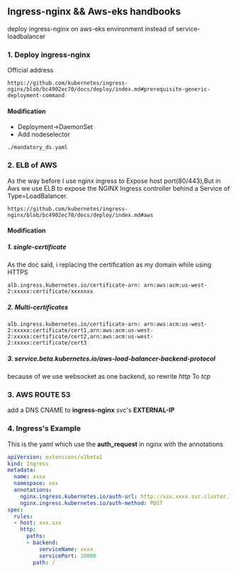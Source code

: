 ## Ingress-nginx && Aws-eks handbooks
deploy ingress-nginx on aws-eks environment instead of service-loadbalancer

### 1. Deploy ingress-nginx

Official address

```console
https://github.com/kubernetes/ingress-nginx/blob/bc4902ec70/docs/deploy/index.md#prerequisite-generic-deployment-command
```

#### Modification

-  Deployment->DaemonSet
-  Add nodeselector

```console
./mandatory_ds.yaml
```

### 2. ELB of AWS

As the way before I use nginx ingress to Expose host port(80/443),But in Aws we use ELB to expose the NGINX Ingress controller behind a Service of Type=LoadBalancer. 


```console
https://github.com/kubernetes/ingress-nginx/blob/bc4902ec70/docs/deploy/index.md#aws
```


#### Modification

##### 1. single-certificate

As the doc said, i replacing the certification as my domain while using HTTPS

`
alb.ingress.kubernetes.io/certificate-arn: arn:aws:acm:us-west-2:xxxxx:certificate/xxxxxxx
`

##### 2. Multi-certificates

`
alb.ingress.kubernetes.io/certificate-arn: arn:aws:acm:us-west-2:xxxxx:certificate/cert1,arn:aws:acm:us-west-2:xxxxx:certificate/cert2,arn:aws:acm:us-west-2:xxxxx:certificate/cert3
`



##### 3. service.beta.kubernetes.io/aws-load-balancer-backend-protocol

because of we use websocket as one backend, so rewrite *http* To *tcp*

### 3. AWS ROUTE 53

add a DNS CNAME to **ingress-nginx** svc's **EXTERNAL-IP**


### 4. Ingress's Example

This is the yaml which use the **auth_request** in nginx with the annotations

```yaml
apiVersion: extensions/v1beta1
kind: Ingress
metadata:
  name: xxxx
  namespace: xxx
  annotations:
    nginx.ingress.kubernetes.io/auth-url: http://xxx.xxxx.svc.cluster.local:xxxx/api/v1/auth
    nginx.ingress.kubernetes.io/auth-method: POST
spec:
  rules:
  - host: xxx.xxx
    http:
      paths:
      - backend:
          serviceName: xxxx
          servicePort: 10000
        path: /
```
